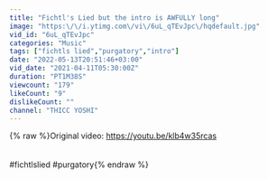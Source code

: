 ```yaml
---
title: "Fichtl's Lied but the intro is AWFULLY long"
image: "https:\/\/i.ytimg.com\/vi\/6uL_qTEvJpc\/hqdefault.jpg"
vid_id: "6uL_qTEvJpc"
categories: "Music"
tags: ["fichtls lied","purgatory","intro"]
date: "2022-05-13T20:51:46+03:00"
vid_date: "2021-04-11T05:30:00Z"
duration: "PT1M38S"
viewcount: "179"
likeCount: "9"
dislikeCount: ""
channel: "THICC YOSHI"
---
```

{% raw %}Original video: <a rel="nofollow" target="blank" href="https://youtu.be/klb4w35rcas">https://youtu.be/klb4w35rcas</a><br /><br /><br />#fichtlslied #purgatory{% endraw %}
